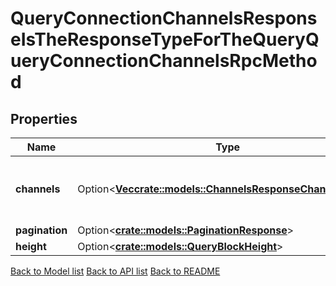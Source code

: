 # QueryConnectionChannelsResponseIsTheResponseTypeForTheQueryQueryConnectionChannelsRpcMethod

## Properties

Name | Type | Description | Notes
------------ | ------------- | ------------- | -------------
**channels** | Option<[**Vec<crate::models::ChannelsResponseChannelsInner>**](Channels_response_channels_inner.md)> | list of channels associated with a connection. | [optional]
**pagination** | Option<[**crate::models::PaginationResponse**](pagination_response.md)> |  | [optional]
**height** | Option<[**crate::models::QueryBlockHeight**](query_block_height.md)> |  | [optional]

[Back to Model list](../README.md#documentation-for-models) [Back to API list](../README.md#documentation-for-api-endpoints) [Back to README](../README.md)



